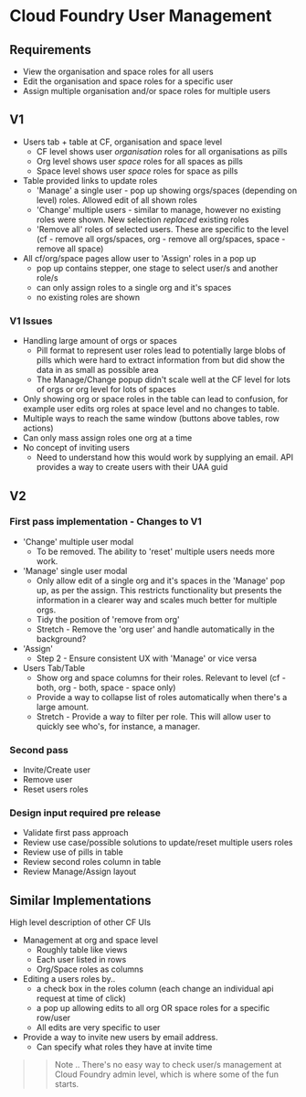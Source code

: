 # Cloud Foundry User Management

## Requirements

* View the organisation and space roles for all users
* Edit the organisation and space roles for a specific user
* Assign multiple organisation and/or space roles for multiple users

## V1

* Users tab + table at CF, organisation and space level
  * CF level shows user _organisation_ roles for all organisations as pills
  * Org level shows user _space_ roles for all spaces as pills
  * Space level shows user _space_ roles for space as pills
* Table provided links to update roles
  * 'Manage' a single user - pop up showing orgs/spaces (depending on level) roles. Allowed edit of all shown roles
  * 'Change' multiple users - similar to manage, however no existing roles were shown. New selection _replaced_ existing roles
  * 'Remove all' roles of selected users. These are specific to the level (cf - remove all orgs/spaces, org - remove all org/spaces, space - remove all space)
* All cf/org/space pages allow user to 'Assign' roles in a pop up
  * pop up contains stepper, one stage to select user/s and another role/s
  * can only assign roles to a single org and it's spaces
  * no existing roles are shown

### V1 Issues

* Handling large amount of orgs or spaces
  * Pill format to represent user roles lead to potentially large blobs of pills which were hard to extract information from but did show
    the data in as small as possible area
  * The Manage/Change popup didn't scale well at the CF level for lots of orgs or org level for lots of spaces
* Only showing org or space roles in the table can lead to confusion, for example user edits org roles at space level and no changes to table.
* Multiple ways to reach the same window (buttons above tables, row actions)
* Can only mass assign roles one org at a time
* No concept of inviting users
  * Need to understand how this would work by supplying an email. API provides a way to create users with their UAA guid

## V2

### First pass implementation - Changes to V1

* 'Change' multiple user modal
  * To be removed. The ability to 'reset' multiple users needs more work.
* 'Manage' single user modal
  * Only allow edit of a single org and it's spaces in the 'Manage' pop up, as per the assign. This restricts functionality but presents the
    information in a clearer way and scales much better for multiple orgs.
  * Tidy the position of 'remove from org'
  * Stretch - Remove the 'org user' and handle automatically in the background?
* 'Assign'
  * Step 2 - Ensure consistent UX with 'Manage' or vice versa
* Users Tab/Table
  * Show org and space columns for their roles. Relevant to level (cf - both, org - both, space - space only)
  * Provide a way to collapse list of roles automatically when there's a large amount.
  * Stretch - Provide a way to filter per role. This will allow user to quickly see who's, for instance, a manager.

### Second pass

* Invite/Create user
* Remove user
* Reset users roles

### Design input required pre release

* Validate first pass approach
* Review use case/possible solutions to update/reset multiple users roles
* Review use of pills in table
* Review second roles column in table
* Review Manage/Assign layout

## Similar Implementations

High level description of other CF UIs

* Management at org and space level
  * Roughly table like views
  * Each user listed in rows
  * Org/Space roles as columns
* Editing a users roles by..
  * a check box in the roles column (each change an individual api request at time of click)
  * a pop up allowing edits to all org OR space roles for a specific row/user
  * All edits are very specific to user
* Provide a way to invite new users by email address.
  * Can specify what roles they have at invite time

>> Note .. There's no easy way to check user/s management at Cloud Foundry admin level, which is where some of the fun starts.
